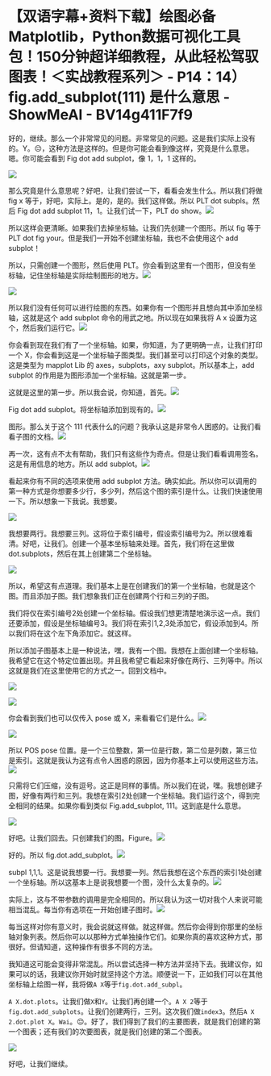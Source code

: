 # 【双语字幕+资料下载】绘图必备Matplotlib，Python数据可视化工具包！150分钟超详细教程，从此轻松驾驭图表！＜实战教程系列＞ - P14：14）fig.add_subplot(111) 是什么意思 - ShowMeAI - BV14g411F7f9

好的，继续。那么一个非常常见的问题。非常常见的问题。这是我们实际上没有的。Y。😔，这种方法是这样的。但是你可能会看到像这样，究竟是什么意思。嗯。你可能会看到 Fig dot add subplot，像 1，1，1 这样的。

![](img/5f2ab3c17c0f8a480827c5087baec5a2_1.png)

那么究竟是什么意思呢？好吧，让我们尝试一下，看看会发生什么。所以我们将做 fig x 等于，好吧，实际上。是的，是的。我们这样做。所以 PLT dot subpls。然后 Fig dot add subplot 11，1。让我们试一下，PLT do show。![](img/5f2ab3c17c0f8a480827c5087baec5a2_3.png)

所以这样会更清晰。如果我们去掉坐标轴。让我们先创建一个图形。所以 fig 等于 PLT dot fig your。但是我们一开始不创建坐标轴，我也不会使用这个 add subplot！[](img/5f2ab3c17c0f8a480827c5087baec5a2_5.png)

所以，只需创建一个图形，然后使用 PLT。你会看到这里有一个图形，但没有坐标轴，记住坐标轴是实际绘制图形的地方。![](img/5f2ab3c17c0f8a480827c5087baec5a2_7.png)

![](img/5f2ab3c17c0f8a480827c5087baec5a2_8.png)

所以我们没有任何可以进行绘图的东西。如果你有一个图形并且想向其中添加坐标轴，这就是这个 add subplot 命令的用武之地。所以现在如果我将 A x 设置为这个，然后我们运行它。![](img/5f2ab3c17c0f8a480827c5087baec5a2_10.png)

你会看到现在我们有了一个坐标轴。如果，你知道，为了更明确一点，让我们打印一个 X，你会看到这是一个坐标轴子图类型。我们甚至可以打印这个对象的类型。这是类型为 mapplot Lib 的 axes，subplots，axy subplot。所以基本上，add subplot 的作用是为图形添加一个坐标轴。这就是第一步。

这就是这里的第一步。所以我会说，你知道，首先。![](img/5f2ab3c17c0f8a480827c5087baec5a2_12.png)

Fig dot add subplot。将坐标轴添加到现有的。![](img/5f2ab3c17c0f8a480827c5087baec5a2_14.png)

图形。那么关于这个 111 代表什么的问题？我承认这是非常令人困惑的。让我们看看子图的文档。![](img/5f2ab3c17c0f8a480827c5087baec5a2_16.png)

再一次，这有点不太有帮助，我们只有这些作为奇点。但是让我们看看调用签名。这是有用信息的地方。所以 add subplot。![](img/5f2ab3c17c0f8a480827c5087baec5a2_18.png)

看起来你有不同的选项来使用 add subplot 方法。确实如此。所以你可以调用的第一种方式是你想要多少行，多少列，然后这个图的索引是什么。让我们快速使用一下。所以想象一下我说。我想要。

![](img/5f2ab3c17c0f8a480827c5087baec5a2_20.png)

我想要两行。我想要三列。这将位于索引编号，假设索引编号为2。所以很难看清。好吧，让我们。创建一个基本坐标轴来处理。首先，我们将在这里做 dot.subplots，然后在其上创建第二个坐标轴。

![](img/5f2ab3c17c0f8a480827c5087baec5a2_22.png)

所以，希望这有点道理。我们基本上是在创建我们的第一个坐标轴，也就是这个图。而且添加子图。我们想象我们正在创建两个行和三列的子图。

我们将仅在索引编号2处创建一个坐标轴。假设我们想更清楚地演示这一点。我们还要添加，假设是坐标轴编号3。我们将在索引1,2,3处添加它，假设添加到4。所以我们将在这个左下角添加它。就这样。

所以添加子图基本上是一种说法，嘿，我有一个图。我想在上面创建一个坐标轴。我希望它在这个特定位置出现。并且我希望它看起来好像在两行、三列等中。所以这就是我们在这里使用它的方式之一。回到文档中。

![](img/5f2ab3c17c0f8a480827c5087baec5a2_24.png)

![](img/5f2ab3c17c0f8a480827c5087baec5a2_25.png)

你会看到我们也可以仅传入 pose 或 X，来看看它们是什么。![](img/5f2ab3c17c0f8a480827c5087baec5a2_27.png)

![](img/5f2ab3c17c0f8a480827c5087baec5a2_28.png)

所以 POS pose 位置。是一个三位整数，第一位是行数，第二位是列数，第三位是索引。这就是我认为这有点令人困惑的原因，因为你基本上可以使用这些方法。![](img/5f2ab3c17c0f8a480827c5087baec5a2_30.png)

只需将它们压缩，没有逗号。这正是同样的事情。所以我们在说，嘿。我想创建子图，好像有两行和三列。我想在索引2处创建一个坐标轴。我们运行这个，得到完全相同的结果。如果你看到类似 Fig.add_subplot, 111。这到底是什么意思。

![](img/5f2ab3c17c0f8a480827c5087baec5a2_32.png)

好吧。让我们回去。只创建我们的图。Figure。![](img/5f2ab3c17c0f8a480827c5087baec5a2_34.png)

好的。所以 fig.dot.add_subplot。![](img/5f2ab3c17c0f8a480827c5087baec5a2_36.png)

subpl 1,1,1。这是说我想要一行。我想要一列。然后我想在这个东西的索引1处创建一个坐标轴。所以这基本上是说我想要一个图，没什么太复杂的。![](img/5f2ab3c17c0f8a480827c5087baec5a2_38.png)

实际上，这与不带参数的调用是完全相同的。所以我认为这一切对我个人来说可能相当混乱。每当你有选项在一开始创建子图时。![](img/5f2ab3c17c0f8a480827c5087baec5a2_40.png)

每当这样对你有意义时，我会说就这样做。就这样做。然后你会得到你那里的坐标轴对象列表。然后你可以以那种方式单独操作它们。如果你真的喜欢这种方式，那很好。但请知道，这种操作有很多不同的方法。

我知道这可能会变得非常混乱。所以尝试选择一种方法并坚持下去。我建议你，如果可以的话，我建议你开始时就坚持这个方法。顺便说一下，正如我们可以在其他坐标轴上绘图一样，我将做`A X`等于`fig.dot.add_subpl`。

`A X.dot.plots`。让我们做`X`和`Y`。让我们再创建一个。`A X 2`等于`fig.dot.add_subplots`。让我们创建两行，三列。这次我们做`index3`。然后`A X 2.dot.plot X`。`Wai`。😔。好了，我们得到了我们的主要图表，就是我们创建的第一个图表；还有我们的次要图表，就是我们创建的第二个图表。

![](img/5f2ab3c17c0f8a480827c5087baec5a2_42.png)

好吧，让我们继续。
